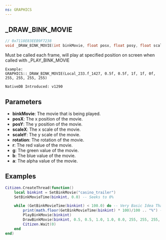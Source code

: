 ```yaml
---
ns: GRAPHICS
---
```

## _DRAW_BINK_MOVIE

```c
// 0x7118E83EEB9F7238
void _DRAW_BINK_MOVIE(int binkMovie, float posx, float posy, float scalex, float scaley, float rotation, int r, int g, int b, int a);
```

Must be called each frame, will play at specified position on screen when called with _PLAY_BINK_MOVIE

```
Example:
GRAPHICS::_DRAW_BINK_MOVIE(Local_233.f_1427, 0.5f, 0.5f, 1f, 1f, 0f, 255, 255, 255, 255)

NativeDB Introduced: v1290
```

## Parameters
* **binkMovie**: The movie that is being played.
* **posX**: The x position of the movie.
* **posY**: The y position of the movie.
* **scaleX**: The x scale of the movie.
* **scaleY**: The y scale of the movie.
* **rotation**: The rotation of the movie.
* **r**: The red value of the movie.
* **g**: The green value of the movie.
* **b**: The blue value of the movie.
* **a**: The alpha value of the movie.

## Examples
```lua
Citizen.CreateThread(function()
    local binkint = SetBinkMovie("casino_trailer")
    SetBinkMovieTime(binkint, 0.0) -- Seeks to 0%

    while (GetBinkMovieTime(binkint) < 100.0) do -- Very Basic Idea That Works?
        print(math.floor(GetBinkMovieTime(binkint) * 100)/100 .. "%") -- Prints current playtime (as percentage).
        PlayBinkMovie(binkint)
        DrawBinkMovie(binkint, 0.5, 0.5, 1.0, 1.0, 0.0, 255, 255, 255, 255) -- This example draws and plays in Fullscreen and in the center (no matter the resolution).
        Citizen.Wait(0)
    end
end)
```
